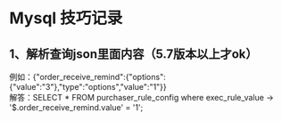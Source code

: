 # Mysql 技巧记录

## 1、解析查询json里面内容（5.7版本以上才ok）
例如：{"order_receive_remind":{"options":{"value":"3"},"type":"options","value":"1"}}<br>
解答：SELECT * FROM purchaser_rule_config where exec_rule_value -> '$.order_receive_remind.value' = '1';
